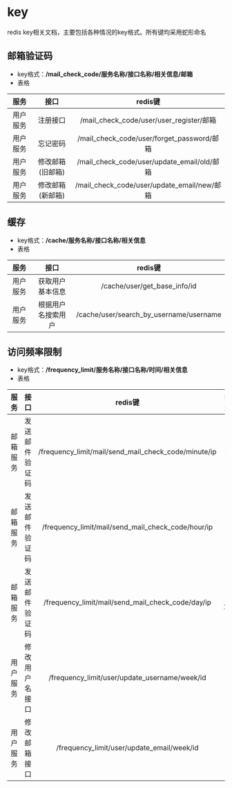 # key
redis key相关文档，主要包括各种情况的key格式。所有键均采用蛇形命名

## 邮箱验证码
- key格式：**/mail_check_code/服务名称/接口名称/相关信息/邮箱**
- 表格

|  服务  |    接口     |                  redis键                   |
|:----:|:---------:|:-----------------------------------------:|
| 用户服务 |   注册接口    |  /mail_check_code/user/user_register/邮箱   |
| 用户服务 |   忘记密码    | /mail_check_code/user/forget_password/邮箱  |
| 用户服务 | 修改邮箱(旧邮箱) | /mail_check_code/user/update_email/old/邮箱 |
| 用户服务 | 修改邮箱(新邮箱) | /mail_check_code/user/update_email/new/邮箱 |

## 缓存
- key格式：**/cache/服务名称/接口名称/相关信息**
- 表格

|  服务  |    接口     |                 redis键                  |
|:----:|:---------:|:---------------------------------------:|
| 用户服务 | 获取用户基本信息  |      /cache/user/get_base_info/id       |
| 用户服务 | 根据用户名搜索用户 | /cache/user/search_by_username/username |

## 访问频率限制
- key格式：**/frequency_limit/服务名称/接口名称/时间/相关信息**
- 表格

|  服务  |   接口    |                        redis键                        |  描述   |
|:----:|:-------:|:----------------------------------------------------:|:-----:|
| 邮箱服务 | 发送邮件验证码 | /frequency_limit/mail/send_mail_check_code/minute/ip | 1分钟1次 |
| 邮箱服务 | 发送邮件验证码 |  /frequency_limit/mail/send_mail_check_code/hour/ip  | 1小时5次 |
| 邮箱服务 | 发送邮件验证码 |  /frequency_limit/mail/send_mail_check_code/day/ip   | 1天10次 |
| 用户服务 | 修改用户名接口 |    /frequency_limit/user/update_username/week/id     | 7天1次  |
| 用户服务 | 修改邮箱接口  |      /frequency_limit/user/update_email/week/id      | 7天1次  |
